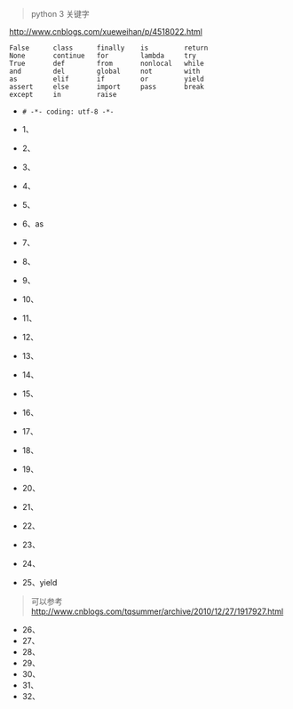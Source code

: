 
> python 3 关键字

http://www.cnblogs.com/xueweihan/p/4518022.html

```
False      class      finally    is         return
None       continue   for        lambda     try
True       def        from       nonlocal   while
and        del        global     not        with
as         elif       if         or         yield
assert     else       import     pass       break
except     in         raise
```

* `# -*- coding: utf-8 -*-`

- 1、
- 2、
- 3、
- 4、
- 5、
- 6、as



- 7、
- 8、
- 9、
- 10、
- 11、
- 12、
- 13、
- 14、
- 15、
- 16、
- 17、
- 18、
- 19、
- 20、
- 21、
- 22、
- 23、
- 24、

- 25、yield
>可以参考  http://www.cnblogs.com/tqsummer/archive/2010/12/27/1917927.html

- 26、
- 27、
- 28、
- 29、
- 30、
- 31、
- 32、
